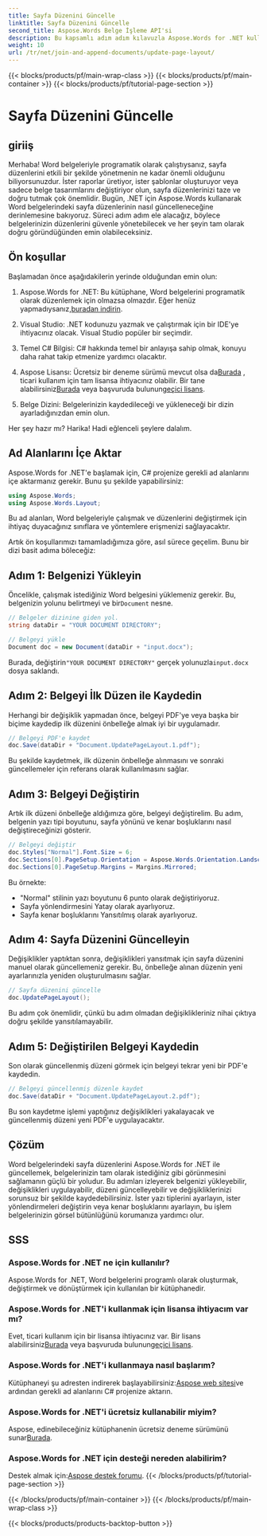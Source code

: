 ```yaml
---
title: Sayfa Düzenini Güncelle
linktitle: Sayfa Düzenini Güncelle
second_title: Aspose.Words Belge İşleme API'si
description: Bu kapsamlı adım adım kılavuzla Aspose.Words for .NET kullanarak Word belgelerindeki sayfa düzenlerini nasıl güncelleyeceğinizi öğrenin. Belge tasarımlarını ayarlamak için mükemmeldir.
weight: 10
url: /tr/net/join-and-append-documents/update-page-layout/
---
```


{{< blocks/products/pf/main-wrap-class >}}
{{< blocks/products/pf/main-container >}}
{{< blocks/products/pf/tutorial-page-section >}}

# Sayfa Düzenini Güncelle

## giriiş

Merhaba! Word belgeleriyle programatik olarak çalıştıysanız, sayfa düzenlerini etkili bir şekilde yönetmenin ne kadar önemli olduğunu biliyorsunuzdur. İster raporlar üretiyor, ister şablonlar oluşturuyor veya sadece belge tasarımlarını değiştiriyor olun, sayfa düzenlerinizi taze ve doğru tutmak çok önemlidir. Bugün, .NET için Aspose.Words kullanarak Word belgelerindeki sayfa düzenlerinin nasıl güncelleneceğine derinlemesine bakıyoruz. Süreci adım adım ele alacağız, böylece belgelerinizin düzenlerini güvenle yönetebilecek ve her şeyin tam olarak doğru göründüğünden emin olabileceksiniz.

## Ön koşullar

Başlamadan önce aşağıdakilerin yerinde olduğundan emin olun:

1.  Aspose.Words for .NET: Bu kütüphane, Word belgelerini programatik olarak düzenlemek için olmazsa olmazdır. Eğer henüz yapmadıysanız,[buradan indirin](https://releases.aspose.com/words/net/).
   
2. Visual Studio: .NET kodunuzu yazmak ve çalıştırmak için bir IDE'ye ihtiyacınız olacak. Visual Studio popüler bir seçimdir.

3. Temel C# Bilgisi: C# hakkında temel bir anlayışa sahip olmak, konuyu daha rahat takip etmenize yardımcı olacaktır.

4.  Aspose Lisansı: Ücretsiz bir deneme sürümü mevcut olsa da[Burada](https://releases.aspose.com/) , ticari kullanım için tam lisansa ihtiyacınız olabilir. Bir tane alabilirsiniz[Burada](https://purchase.aspose.com/buy) veya başvuruda bulunun[geçici lisans](https://purchase.aspose.com/temporary-license/).

5. Belge Dizini: Belgelerinizin kaydedileceği ve yükleneceği bir dizin ayarladığınızdan emin olun.

Her şey hazır mı? Harika! Hadi eğlenceli şeylere dalalım.

## Ad Alanlarını İçe Aktar

Aspose.Words for .NET'e başlamak için, C# projenize gerekli ad alanlarını içe aktarmanız gerekir. Bunu şu şekilde yapabilirsiniz:

```csharp
using Aspose.Words;
using Aspose.Words.Layout;
```

Bu ad alanları, Word belgeleriyle çalışmak ve düzenlerini değiştirmek için ihtiyaç duyacağınız sınıflara ve yöntemlere erişmenizi sağlayacaktır.

Artık ön koşullarımızı tamamladığımıza göre, asıl sürece geçelim. Bunu bir dizi basit adıma böleceğiz:

## Adım 1: Belgenizi Yükleyin

Öncelikle, çalışmak istediğiniz Word belgesini yüklemeniz gerekir. Bu, belgenizin yolunu belirtmeyi ve bir`Document` nesne.

```csharp
// Belgeler dizinine giden yol.
string dataDir = "YOUR DOCUMENT DIRECTORY";

// Belgeyi yükle
Document doc = new Document(dataDir + "input.docx");
```

 Burada, değiştirin`"YOUR DOCUMENT DIRECTORY"` gerçek yolunuzla`input.docx` dosya saklandı.

## Adım 2: Belgeyi İlk Düzen ile Kaydedin

Herhangi bir değişiklik yapmadan önce, belgeyi PDF'ye veya başka bir biçime kaydedip ilk düzenini önbelleğe almak iyi bir uygulamadır.

```csharp
// Belgeyi PDF'e kaydet
doc.Save(dataDir + "Document.UpdatePageLayout.1.pdf");
```

Bu şekilde kaydetmek, ilk düzenin önbelleğe alınmasını ve sonraki güncellemeler için referans olarak kullanılmasını sağlar.

## Adım 3: Belgeyi Değiştirin

Artık ilk düzeni önbelleğe aldığımıza göre, belgeyi değiştirelim. Bu adım, belgenin yazı tipi boyutunu, sayfa yönünü ve kenar boşluklarını nasıl değiştireceğinizi gösterir.

```csharp
// Belgeyi değiştir
doc.Styles["Normal"].Font.Size = 6;
doc.Sections[0].PageSetup.Orientation = Aspose.Words.Orientation.Landscape;
doc.Sections[0].PageSetup.Margins = Margins.Mirrored;
```

Bu örnekte:
- "Normal" stilinin yazı boyutunu 6 punto olarak değiştiriyoruz.
- Sayfa yönlendirmesini Yatay olarak ayarlıyoruz.
- Sayfa kenar boşluklarını Yansıtılmış olarak ayarlıyoruz.

## Adım 4: Sayfa Düzenini Güncelleyin

Değişiklikler yaptıktan sonra, değişiklikleri yansıtmak için sayfa düzenini manuel olarak güncellemeniz gerekir. Bu, önbelleğe alınan düzenin yeni ayarlarınızla yeniden oluşturulmasını sağlar.

```csharp
// Sayfa düzenini güncelle
doc.UpdatePageLayout();
```

Bu adım çok önemlidir, çünkü bu adım olmadan değişiklikleriniz nihai çıktıya doğru şekilde yansıtılamayabilir.

## Adım 5: Değiştirilen Belgeyi Kaydedin

Son olarak güncellenmiş düzeni görmek için belgeyi tekrar yeni bir PDF'e kaydedin.

```csharp
// Belgeyi güncellenmiş düzenle kaydet
doc.Save(dataDir + "Document.UpdatePageLayout.2.pdf");
```

Bu son kaydetme işlemi yaptığınız değişiklikleri yakalayacak ve güncellenmiş düzeni yeni PDF'e uygulayacaktır.

## Çözüm

Word belgelerindeki sayfa düzenlerini Aspose.Words for .NET ile güncellemek, belgelerinizin tam olarak istediğiniz gibi görünmesini sağlamanın güçlü bir yoludur. Bu adımları izleyerek belgenizi yükleyebilir, değişiklikleri uygulayabilir, düzeni güncelleyebilir ve değişikliklerinizi sorunsuz bir şekilde kaydedebilirsiniz. İster yazı tiplerini ayarlayın, ister yönlendirmeleri değiştirin veya kenar boşluklarını ayarlayın, bu işlem belgelerinizin görsel bütünlüğünü korumanıza yardımcı olur.


## SSS

### Aspose.Words for .NET ne için kullanılır?  
Aspose.Words for .NET, Word belgelerini programlı olarak oluşturmak, değiştirmek ve dönüştürmek için kullanılan bir kütüphanedir.

### Aspose.Words for .NET'i kullanmak için lisansa ihtiyacım var mı?  
 Evet, ticari kullanım için bir lisansa ihtiyacınız var. Bir lisans alabilirsiniz[Burada](https://purchase.aspose.com/buy) veya başvuruda bulunun[geçici lisans](https://purchase.aspose.com/temporary-license/).

### Aspose.Words for .NET'i kullanmaya nasıl başlarım?  
 Kütüphaneyi şu adresten indirerek başlayabilirsiniz:[Aspose web sitesi](https://releases.aspose.com/words/net/)ve ardından gerekli ad alanlarını C# projenize aktarın.

### Aspose.Words for .NET'i ücretsiz kullanabilir miyim?  
 Aspose, edinebileceğiniz kütüphanenin ücretsiz deneme sürümünü sunar[Burada](https://releases.aspose.com/).

### Aspose.Words for .NET için desteği nereden alabilirim?  
 Destek almak için:[Aspose destek forumu](https://forum.aspose.com/c/words/8).
{{< /blocks/products/pf/tutorial-page-section >}}

{{< /blocks/products/pf/main-container >}}
{{< /blocks/products/pf/main-wrap-class >}}

{{< blocks/products/products-backtop-button >}}
